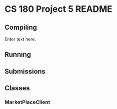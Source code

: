 # CS 180 Project 5 README

## Compiling
Enter text here.

## Running

## Submissions

## Classes

### MarketPlaceClient
